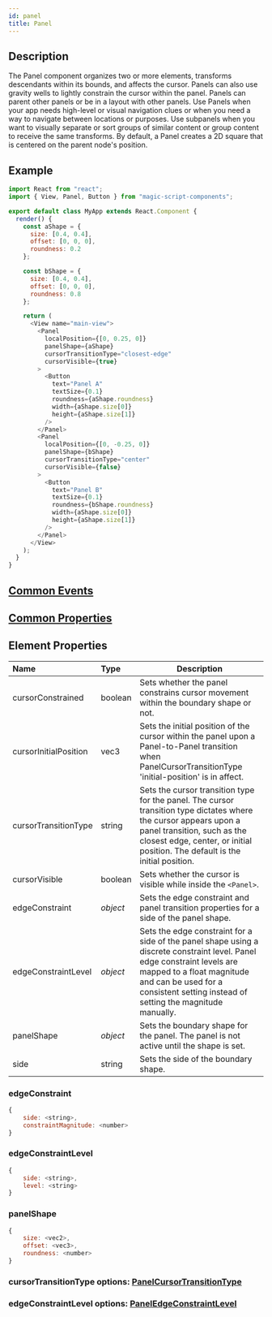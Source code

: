 ```yaml
---
id: panel
title: Panel
---
```


## Description

The Panel component organizes two or more elements, transforms descendants within its bounds, and affects the cursor. Panels can also use gravity wells to lightly constrain the cursor within the panel. Panels can parent other panels or be in a layout with other panels. Use Panels when your app needs high-level or visual navigation clues or when you need a way to navigate between locations or purposes. Use subpanels when you want to visually separate or sort groups of similar content or group content to receive the same transforms. By default, a Panel creates a 2D square that is centered on the parent node's position.

## Example

```javascript
import React from "react";
import { View, Panel, Button } from "magic-script-components";

export default class MyApp extends React.Component {
  render() {
    const aShape = {
      size: [0.4, 0.4],
      offset: [0, 0, 0],
      roundness: 0.2
    };

    const bShape = {
      size: [0.4, 0.4],
      offset: [0, 0, 0],
      roundness: 0.8
    };

    return (
      <View name="main-view">
        <Panel
          localPosition={[0, 0.25, 0]}
          panelShape={aShape}
          cursorTransitionType="closest-edge"
          cursorVisible={true}
        >
          <Button
            text="Panel A"
            textSize={0.1}
            roundness={aShape.roundness}
            width={aShape.size[0]}
            height={aShape.size[1]}
          />
        </Panel>
        <Panel
          localPosition={[0, -0.25, 0]}
          panelShape={bShape}
          cursorTransitionType="center"
          cursorVisible={false}
        >
          <Button
            text="Panel B"
            textSize={0.1}
            roundness={bShape.roundness}
            width={aShape.size[0]}
            height={aShape.size[1]}
          />
        </Panel>
      </View>
    );
  }
}
```

## [Common Events](../types/Events.md)

## [Common Properties](../types/Properties.md)

## Element Properties

| Name                  | Type     | Description                                                                                                                                                                                                                                |
| :-------------------- | :------- | ------------------------------------------------------------------------------------------------------------------------------------------------------------------------------------------------------------------------------------------ |
| cursorConstrained     | boolean  | Sets whether the panel constrains cursor movement within the boundary shape or not.                                                                                                                                                        |
| cursorInitialPosition | vec3     | Sets the initial position of the cursor within the panel upon a Panel-to-Panel transition when PanelCursorTransitionType 'initial-position' is in affect.                                                                                  |
| cursorTransitionType  | string   | Sets the cursor transition type for the panel. The cursor transition type dictates where the cursor appears upon a panel transition, such as the closest edge, center, or initial position. The default is the initial position.           |
| cursorVisible         | boolean  | Sets whether the cursor is visible while inside the `<Panel>`.                                                                                                                                                                             |
| edgeConstraint        | _object_ | Sets the edge constraint and panel transition properties for a side of the panel shape.                                                                                                                                                    |
| edgeConstraintLevel   | _object_ | Sets the edge constraint for a side of the panel shape using a discrete constraint level. Panel edge constraint levels are mapped to a float magnitude and can be used for a consistent setting instead of setting the magnitude manually. |
| panelShape            | _object_ | Sets the boundary shape for the panel. The panel is not active until the shape is set.                                                                                                                                                     |
| side                  | string   | Sets the side of the boundary shape.                                                                                                                                                                                                       |

### edgeConstraint

```javascript
{
    side: <string>,
    constraintMagnitude: <number>
}
```

### edgeConstraintLevel

```javascript
{
    side: <string>,
    level: <string>
}
```

### panelShape

```javascript
{
    size: <vec2>,
    offset: <vec3>,
    roundness: <number>
}
```

### cursorTransitionType options: [PanelCursorTransitionType](../types/PanelCursorTransitionType.md)

### edgeConstraintLevel options: [PanelEdgeConstraintLevel](../types/PanelEdgeConstraintLevel.md)
